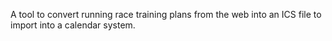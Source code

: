 A tool to convert running race training plans from the web into an ICS file to import into a calendar system.
